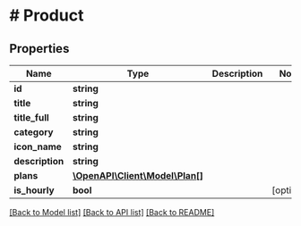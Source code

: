 # # Product

## Properties

Name | Type | Description | Notes
------------ | ------------- | ------------- | -------------
**id** | **string** |  |
**title** | **string** |  |
**title_full** | **string** |  |
**category** | **string** |  |
**icon_name** | **string** |  |
**description** | **string** |  |
**plans** | [**\OpenAPI\Client\Model\Plan[]**](Plan.md) |  |
**is_hourly** | **bool** |  | [optional]

[[Back to Model list]](../../README.md#models) [[Back to API list]](../../README.md#endpoints) [[Back to README]](../../README.md)
